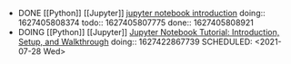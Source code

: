- DONE [[Python]] [[Jupyter]] [jupyter notebook introduction](https://realpython.com/jupyter-notebook-introduction/) 
  doing:: 1627405808374
  todo:: 1627405807775
  done:: 1627405808921
- DOING [[Python]] [[Jupyter]] [Jupyter Notebook Tutorial: Introduction, Setup, and Walkthrough](https://youtu.be/HW29067qVWk)
  doing:: 1627422867739
  SCHEDULED: <2021-07-28 Wed>